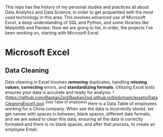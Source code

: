 This repo has the history of my personal studies and practices all about Data Analytics and Data Science, in order to get acquainted with the most used technology in this area. This involves advanced use of Microsoft Excel, a deep understanding of SQL and Python, and some libraries like Matplotlib and Pandas.
Now we are going to list, in order, the projects I've been working on, starting with Microsoft Excel.
# Microsoft Excel
## Data Cleaning
Data cleaning in Excel involves **removing** duplicates, handling **missing values**, **correcting** errors, and **standardizing formats**. Utilizing Excel tools ensures your data is accurate and ready for analysis.
!(https://github.com/BastianZpd/BastianZpd.github.io/blob/main/assets/DataCleaningExcel1.jpg)
<sup> Data Table of employees </sup>
Here is a Data Table of employees working for a China company.
When see the data is incorrectly stored, we get names with spaces in between, blank spaces, different date formats, and we are asked to clean this data, ensuring all the data is correctly formated and there is no blank spaces, and after that process, to create an employee Email.
